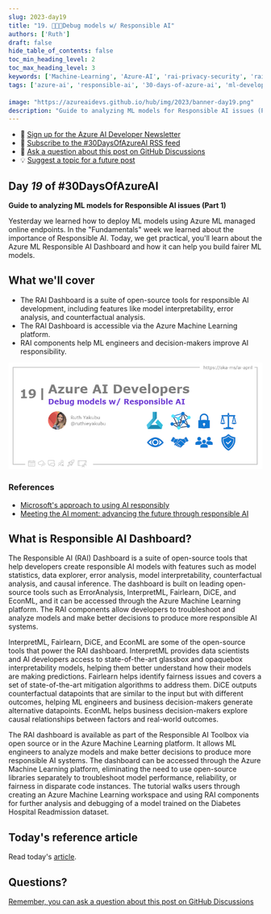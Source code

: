 ```yaml
---
slug: 2023-day19
title: "19. 🧑🏽‍🔬Debug models w/ Responsible AI"
authors: ['Ruth']
draft: false
hide_table_of_contents: false
toc_min_heading_level: 2
toc_max_heading_level: 3
keywords: ['Machine-Learning', 'Azure-AI', 'rai-privacy-security', 'rai-fairness', 'rai-transparency', 'rai-accountable', 'rai-inclusion', 'rai-reliable']
tags: ['azure-ai', 'responsible-ai', '30-days-of-azure-ai', 'ml-developers', 'app-developers', 'machine-learning-debugging-tools', 'responsible-ai-tools']

image: "https://azureaidevs.github.io/hub/img/2023/banner-day19.png"
description: "Guide to analyzing ML models for Responsible AI issues (Part 1) https://azureaidevs.github.io/hub/blog/2023-day19 #30DaysOfAzureAI #AzureAiDevs #AI #AIEthics"
---
```


<head>

  <meta property="og:url" content="https://azureaidevs.github.io/hub/blog/2023-day19" />
  <meta property="og:title" content="Debug models w/ Responsible AI" />
  <meta property="og:description" content="Guide to analyzing ML models for Responsible AI issues (Part 1) https://azureaidevs.github.io/hub/blog/2023-day19 #30DaysOfAzureAI #AzureAiDevs #AI #AIEthics" />
  <meta property="og:image" content="https://azureaidevs.github.io/hub/img/2023/banner-day19.png" />
  <meta property="og:type" content="article" />
  <meta property="og:site_name" content="Azure AI Developer" />
  

  <link rel="canonical" href="https://techcommunity.microsoft.com/t5/ai-machine-learning-blog/getting-started-with-azure-machine-learning-responsible-ai/ba-p/3746948"  />

</head>

- 📧 [Sign up for the Azure AI Developer Newsletter](https://aka.ms/azure-ai-dev-newsletter)
- 📰 [Subscribe to the #30DaysOfAzureAI RSS feed](https://azureaidevs.github.io/hub/blog/rss.xml)
- 📌 [Ask a question about this post on GitHub Discussions](https://github.com/AzureAiDevs/hub/discussions/categories/19-debug-models-w/-responsible-ai)
- 💡 [Suggest a topic for a future post](https://github.com/AzureAiDevs/hub/discussions/categories/call-for-content)

## Day _19_ of #30DaysOfAzureAI

<!-- README
The following description is also used for the tweet. So it should be action oriented and grab attention 
If you update the description, please update the description: in the frontmatter as well.
-->

**Guide to analyzing ML models for Responsible AI issues (Part 1)**

<!-- README
The following is the intro to the post. It should be a short teaser for the post.
-->

Yesterday we learned how to deploy ML models using Azure ML managed online endpoints. In the "Fundamentals" week we learned about the importance of Responsible AI. Today, we get practical, you'll learn about the Azure ML Responsible AI Dashboard and how it can help you build fairer ML models.

## What we'll cover

<!-- README
The following list is the main points of the post. There should be 3-4 main points.
 -->


- The RAI Dashboard is a suite of open-source tools for responsible AI development, including features like model interpretability, error analysis, and counterfactual analysis.
- The RAI Dashboard is accessible via the Azure Machine Learning platform.
- RAI components help ML engineers and decision-makers improve AI responsibility.

<!-- 
- Main point 1
- Main point 2
- Main point 3 
- Main point 4
-->

![Image banner for day 19](./../../../static/img/2023/banner-day19.png)

<!-- README
Add or update a list relevant references here. These could be links to other blog posts, Microsoft Learn Module, videos, or other resources.
-->


### References

- [Microsoft's approach to using AI responsibly](https://news.microsoft.com/source/features/ai/microsoft-approach-to-ai/#using-ai-responsibly?WT.mc_id=aiml-89446-dglover)
- [Meeting the AI moment: advancing the future through responsible AI](https://blogs.microsoft.com/on-the-issues/2023/02/02/responsible-ai-chatgpt-artificial-intelligence?WT.mc_id=aiml-89446-dglover)


<!-- README
The following is the body of the post. It should be an overview of the post that you are referencing.
See the Learn More section, if you supplied a canonical link, then will be displayed here.
-->


## What is Responsible AI Dashboard?

The Responsible AI (RAI) Dashboard is a suite of open-source tools that help developers create responsible AI models with features such as model statistics, data explorer, error analysis, model interpretability, counterfactual analysis, and causal inference. The dashboard is built on leading open-source tools such as ErrorAnalysis, InterpretML, Fairlearn, DiCE, and EconML, and it can be accessed through the Azure Machine Learning platform. The RAI components allow developers to troubleshoot and analyze models and make better decisions to produce more responsible AI systems.

InterpretML, Fairlearn, DiCE, and EconML are some of the open-source tools that power the RAI dashboard. InterpretML provides data scientists and AI developers access to state-of-the-art glassbox and opaquebox interpretability models, helping them better understand how their models are making predictions. Fairlearn helps identify fairness issues and covers a set of state-of-the-art mitigation algorithms to address them. DiCE outputs counterfactual datapoints that are similar to the input but with different outcomes, helping ML engineers and business decision-makers generate alternative datapoints. EconML helps business decision-makers explore causal relationships between factors and real-world outcomes.

The RAI dashboard is available as part of the Responsible AI Toolbox via open source or in the Azure Machine Learning platform. It allows ML engineers to analyze models and make better decisions to produce more responsible AI systems. The dashboard can be accessed through the Azure Machine Learning platform, eliminating the need to use open-source libraries separately to troubleshoot model performance, reliability, or fairness in disparate code instances. The tutorial walks users through creating an Azure Machine Learning workspace and using RAI components for further analysis and debugging of a model trained on the Diabetes Hospital Readmission dataset.

## Today's reference article

Read today's [article](https://techcommunity.microsoft.com/t5/ai-machine-learning-blog/getting-started-with-azure-machine-learning-responsible-ai/ba-p/3746948).


## Questions?

[Remember, you can ask a question about this post on GitHub Discussions](https://github.com/AzureAiDevs/Discussions/discussions/categories/19-debug-models-w/-responsible-ai)